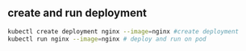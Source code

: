 


## create and run deployment
```sh
kubectl create deployment nginx --image=nginx #create deployment
kubectl run nginx --image=nginx # deploy and run on pod 
```

